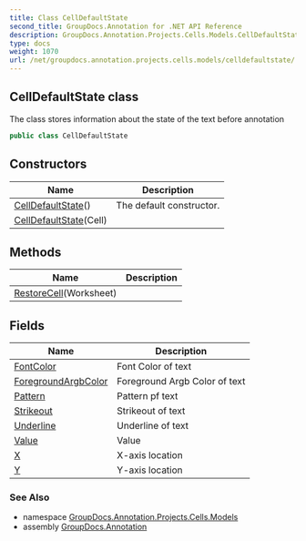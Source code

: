 ```yaml
---
title: Class CellDefaultState
second_title: GroupDocs.Annotation for .NET API Reference
description: GroupDocs.Annotation.Projects.Cells.Models.CellDefaultState class. The class stores information about the state of the text before annotation
type: docs
weight: 1070
url: /net/groupdocs.annotation.projects.cells.models/celldefaultstate/
---
```

## CellDefaultState class

The class stores information about the state of the text before annotation

```csharp
public class CellDefaultState
```

## Constructors

| Name | Description |
| --- | --- |
| [CellDefaultState](celldefaultstate/#constructor)() | The default constructor. |
| [CellDefaultState](celldefaultstate/#constructor_1)(Cell) |  |

## Methods

| Name | Description |
| --- | --- |
| [RestoreCell](../../groupdocs.annotation.projects.cells.models/celldefaultstate/restorecell/)(Worksheet) |  |

## Fields

| Name | Description |
| --- | --- |
| [FontColor](../../groupdocs.annotation.projects.cells.models/celldefaultstate/fontcolor/) | Font Color of text |
| [ForegroundArgbColor](../../groupdocs.annotation.projects.cells.models/celldefaultstate/foregroundargbcolor/) | Foreground Argb Color of text |
| [Pattern](../../groupdocs.annotation.projects.cells.models/celldefaultstate/pattern/) | Pattern pf text |
| [Strikeout](../../groupdocs.annotation.projects.cells.models/celldefaultstate/strikeout/) | Strikeout of text |
| [Underline](../../groupdocs.annotation.projects.cells.models/celldefaultstate/underline/) | Underline of text |
| [Value](../../groupdocs.annotation.projects.cells.models/celldefaultstate/value/) | Value |
| [X](../../groupdocs.annotation.projects.cells.models/celldefaultstate/x/) | X-axis location |
| [Y](../../groupdocs.annotation.projects.cells.models/celldefaultstate/y/) | Y-axis location |

### See Also

* namespace [GroupDocs.Annotation.Projects.Cells.Models](../../groupdocs.annotation.projects.cells.models/)
* assembly [GroupDocs.Annotation](../../)


